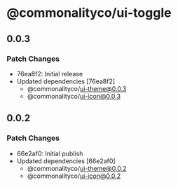 # @commonalityco/ui-toggle

## 0.0.3

### Patch Changes

- 76ea8f2: Initial release
- Updated dependencies [76ea8f2]
  - @commonalityco/ui-theme@0.0.3
  - @commonalityco/ui-icon@0.0.3

## 0.0.2

### Patch Changes

- 66e2af0: Initial publish
- Updated dependencies [66e2af0]
  - @commonalityco/ui-theme@0.0.2
  - @commonalityco/ui-icon@0.0.2

